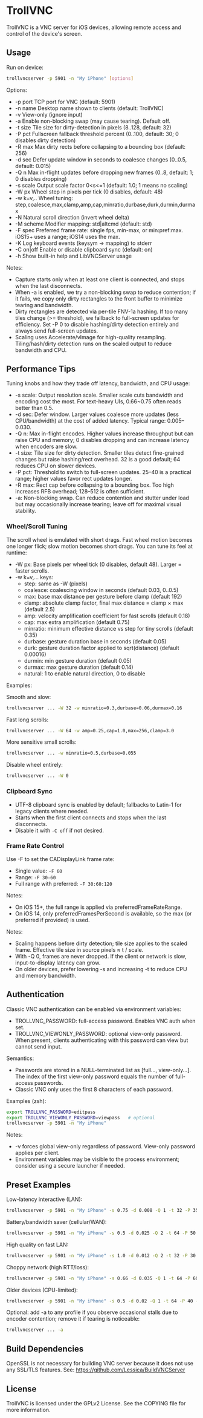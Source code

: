 # TrollVNC

TrollVNC is a VNC server for iOS devices, allowing remote access and control of the device's screen.

## Usage

Run on device:

```sh
trollvncserver -p 5901 -n "My iPhone" [options]
```

Options:

- -p port   TCP port for VNC (default: 5901)
- -n name   Desktop name shown to clients (default: TrollVNC)
- -v        View-only (ignore input)
- -a        Enable non-blocking swap (may cause tearing). Default off.
- -t size   Tile size for dirty-detection in pixels (8..128, default: 32)
- -P pct    Fullscreen fallback threshold percent (0..100, default: 30; 0 disables dirty detection)
- -R max    Max dirty rects before collapsing to a bounding box (default: 256)
- -d sec    Defer update window in seconds to coalesce changes (0..0.5, default: 0.015)
- -Q n      Max in-flight updates before dropping new frames (0..8, default: 1; 0 disables dropping)
- -s scale  Output scale factor 0<s<=1 (default: 1.0; 1 means no scaling)
- -W px     Wheel step in pixels per tick (0 disables, default: 48)
- -w k=v,.. Wheel tuning: step,coalesce,max,clamp,amp,cap,minratio,durbase,durk,durmin,durmax
- -N        Natural scroll direction (invert wheel delta)
- -M scheme Modifier mapping: std|altcmd (default: std)
- -F spec   Preferred frame rate: single fps, min-max, or min:pref:max. iOS15+ uses a range; iOS14 uses the max.
- -K        Log keyboard events (keysym -> mapping) to stderr
- -C on|off Enable or disable clipboard sync (default: on)
- -h        Show built-in help and LibVNCServer usage

Notes:

- Capture starts only when at least one client is connected, and stops when the last disconnects.
- When -a is enabled, we try a non-blocking swap to reduce contention; if it fails, we copy only dirty rectangles to the front buffer to minimize tearing and bandwidth.
- Dirty rectangles are detected via per-tile FNV-1a hashing. If too many tiles change (>= threshold), we fallback to full-screen updates for efficiency. Set -P 0 to disable hashing/dirty detection entirely and always send full-screen updates.
- Scaling uses Accelerate/vImage for high-quality resampling. Tiling/hash/dirty detection runs on the scaled output to reduce bandwidth and CPU.

## Performance Tips

Tuning knobs and how they trade off latency, bandwidth, and CPU usage:

- -s scale: Output resolution scale. Smaller scale cuts bandwidth and encoding cost the most. For text-heavy UIs, 0.66~0.75 often reads better than 0.5.
- -d sec: Defer window. Larger values coalesce more updates (less CPU/bandwidth) at the cost of added latency. Typical range: 0.005–0.030.
- -Q n: Max in-flight encodes. Higher values increase throughput but can raise CPU and memory; 0 disables dropping and can increase latency when encoders are slow.
- -t size: Tile size for dirty detection. Smaller tiles detect fine-grained changes but raise hashing/rect overhead. 32 is a good default; 64 reduces CPU on slower devices.
- -P pct: Threshold to switch to full-screen updates. 25–40 is a practical range; higher values favor rect updates longer.
- -R max: Rect cap before collapsing to a bounding box. Too high increases RFB overhead; 128–512 is often sufficient.
- -a: Non-blocking swap. Can reduce contention and stutter under load but may occasionally increase tearing; leave off for maximal visual stability.

### Wheel/Scroll Tuning

The scroll wheel is emulated with short drags. Fast wheel motion becomes one longer flick; slow motion becomes short drags. You can tune its feel at runtime:

- -W px: Base pixels per wheel tick (0 disables, default 48). Larger = faster scrolls.
- -w k=v,... keys:
  - step: same as -W (pixels)
  - coalesce: coalescing window in seconds (default 0.03, 0..0.5)
  - max: base max distance per gesture before clamp (default 192)
  - clamp: absolute clamp factor, final max distance = clamp × max (default 2.5)
  - amp: velocity amplification coefficient for fast scrolls (default 0.18)
  - cap: max extra amplification (default 0.75)
  - minratio: minimum effective distance vs step for tiny scrolls (default 0.35)
  - durbase: gesture duration base in seconds (default 0.05)
  - durk: gesture duration factor applied to sqrt(distance) (default 0.00016)
  - durmin: min gesture duration (default 0.05)
  - durmax: max gesture duration (default 0.14)
  - natural: 1 to enable natural direction, 0 to disable

Examples:

Smooth and slow:

```sh
trollvncserver ... -W 32 -w minratio=0.3,durbase=0.06,durmax=0.16
```

Fast long scrolls:

```sh
trollvncserver ... -W 64 -w amp=0.25,cap=1.0,max=256,clamp=3.0
```

More sensitive small scrolls:

```sh
trollvncserver ... -w minratio=0.5,durbase=0.055
```

Disable wheel entirely:

```sh
trollvncserver ... -W 0
```

### Clipboard Sync

- UTF-8 clipboard sync is enabled by default; fallbacks to Latin-1 for legacy clients where needed.
- Starts when the first client connects and stops when the last disconnects.
- Disable it with `-C off` if not desired.

### Frame Rate Control

Use -F to set the CADisplayLink frame rate:

- Single value: `-F 60`
- Range: `-F 30-60`
- Full range with preferred: `-F 30:60:120`

Notes:

- On iOS 15+, the full range is applied via preferredFrameRateRange.
- On iOS 14, only preferredFramesPerSecond is available, so the max (or preferred if provided) is used.

Notes:

- Scaling happens before dirty detection; tile size applies to the scaled frame. Effective tile size in source pixels ≈ t / scale.
- With -Q 0, frames are never dropped. If the client or network is slow, input-to-display latency can grow.
- On older devices, prefer lowering -s and increasing -t to reduce CPU and memory bandwidth.

## Authentication

Classic VNC authentication can be enabled via environment variables:

- TROLLVNC_PASSWORD: full-access password. Enables VNC auth when set.
- TROLLVNC_VIEWONLY_PASSWORD: optional view-only password. When present, clients authenticating with this password can view but cannot send input.

Semantics:

- Passwords are stored in a NULL-terminated list as [full..., view-only...]. The index of the first view-only password equals the number of full-access passwords.
- Classic VNC only uses the first 8 characters of each password.

Examples (zsh):

```sh
export TROLLVNC_PASSWORD=editpass
export TROLLVNC_VIEWONLY_PASSWORD=viewpass   # optional
trollvncserver -p 5901 -n "My iPhone"
```

Notes:

- -v forces global view-only regardless of password. View-only password applies per client.
- Environment variables may be visible to the process environment; consider using a secure launcher if needed.

## Preset Examples

Low-latency interactive (LAN):

```sh
trollvncserver -p 5901 -n "My iPhone" -s 0.75 -d 0.008 -Q 1 -t 32 -P 35 -R 512
```

Battery/bandwidth saver (cellular/WAN):

```sh
trollvncserver -p 5901 -n "My iPhone" -s 0.5 -d 0.025 -Q 2 -t 64 -P 50 -R 128
```

High quality on fast LAN:

```sh
trollvncserver -p 5901 -n "My iPhone" -s 1.0 -d 0.012 -Q 2 -t 32 -P 30 -R 512
```

Choppy network (high RTT/loss):

```sh
trollvncserver -p 5901 -n "My iPhone" -s 0.66 -d 0.035 -Q 1 -t 64 -P 60 -R 128
```

Older devices (CPU-limited):

```sh
trollvncserver -p 5901 -n "My iPhone" -s 0.5 -d 0.02 -Q 1 -t 64 -P 40 -R 256
```

Optional: add -a to any profile if you observe occasional stalls due to encoder contention; remove it if tearing is noticeable:

```sh
trollvncserver ... -a
```

## Build Dependencies

OpenSSL is not necessary for building VNC server because it does not use any SSL/TLS features. See: <https://github.com/Lessica/BuildVNCServer>

## License

TrollVNC is licensed under the GPLv2 License. See the COPYING file for more information.
